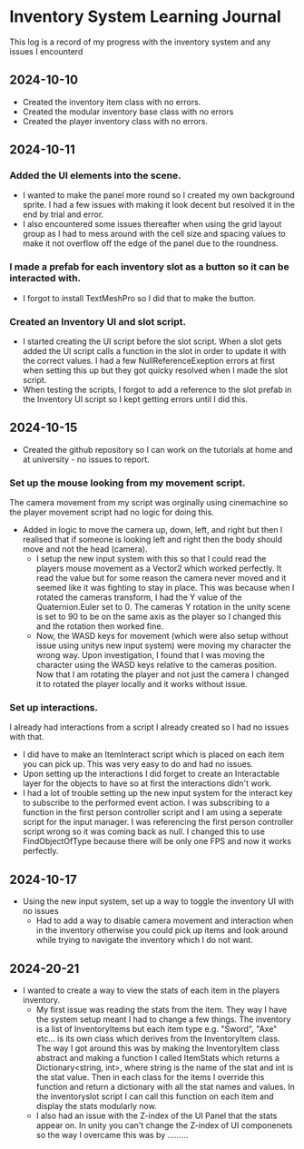 # Inventory System Learning Journal
This log is a record of my progress with the inventory system and any issues I encounterd


## 2024-10-10
- Created the inventory item class with no errors.
- Created the modular inventory base class with no errors
- Created the player inventory class with no errors.

## 2024-10-11
### Added the UI elements into the scene.
- I wanted to make the panel more round so I created my own background sprite. I had a few issues with making it look decent but resolved it in the end by trial and error.
- I also encountered some issues thereafter when using the grid layout group as I had to mess around with the cell size and spacing values to make it not overflow off the edge of the panel due to the roundness.
  
### I made a prefab for each inventory slot as a button so it can be interacted with.
  - I forgot to install TextMeshPro so I did that to make the button.
  
### Created an Inventory UI and slot script.
  - I started creating the UI script before the slot script. When a slot gets added the UI script calls a function in the slot in order to update it with the correct values. I had a few NullReferenceExeption errors at first when setting this up but they got quicky resolved when I made the slot script.
  - When testing the scripts, I forgot to add a reference to the slot prefab in the Inventory UI script so I kept getting errors until I did this.


## 2024-10-15
- Created the github repository so I can work on the tutorials at home and at university - no issues to report.
  
### Set up the mouse looking from my movement script.
The camera movement from my script was orginally using cinemachine so the player movement script had no logic for doing this.
- Added in logic to move the camera up, down, left, and right but then I realised that if someone is looking left and right then the body should move and not the head (camera).
    - I setup the new input system with this so that I could read the players mouse movement as a Vector2 which worked perfectly. It read the value but for some reason the camera never moved and it seemed like it was fighting to stay in place. This was because when I rotated the cameras transform, I had the Y value of the Quaternion.Euler set to 0. The cameras Y rotation in the unity scene is set to 90 to be on the same axis as the player so I changed this and the rotation then worked fine.
    - Now, the WASD keys for movement (which were also setup without issue using unitys new input system) were moving my character the wrong way. Upon investigation, I found that I was moving the character using the WASD keys relative to the cameras position. Now that I am rotating the player and not just the camera I changed it to rotated the player locally and it works without issue.

### Set up interactions.
I already had interactions from a script I already created so I had no issues with that.
- I did have to make an ItemInteract script which is placed on each item you can pick up. This was very easy to do and had no issues. 
- Upon setting up the interactions I did forget to create an Interactable layer for the objects to have so at first the interactions didn't work.
- I had a lot of trouble setting up the new input system for the interact key to subscribe to the performed event action. I was subscribing to a function in the first person controller script and I am using a seperate script for the input manager. I was referencing the first person controller script wrong so it was coming back as null. I changed this to use FindObjectOfType because there will be only one FPS and now it works perfectly.


## 2024-10-17
- Using the new input system, set up a way to toggle the inventory UI with no issues
  - Had to add a way to disable camera movement and interaction when in the inventory otherwise you could pick up items and look around while trying to navigate the inventory which I do not want.


## 2024-20-21
- I wanted to create a way to view the stats of each item in the players inventory.
  - My first issue was reading the stats from the item. They way I have the system setup meant I had to change a few things. The inventory is a list of InventoryItems but each item type e.g. "Sword", "Axe" etc... is its own class which derives from the InventoryItem class. The way I got around this was by making the InventoryItem class abstract and making a function I called ItemStats which returns a Dictionary<string, int>, where string is the name of the stat and int is the stat value. Then in each class for the items I override this function and return a dictionary with all the stat names and values. In the inventoryslot script I can call this function on each item and display the stats modularly now.
  - I also had an issue with the Z-index of the UI Panel that the stats appear on. In unity you can't change the Z-index of UI componenets so the way I overcame this was by .........
